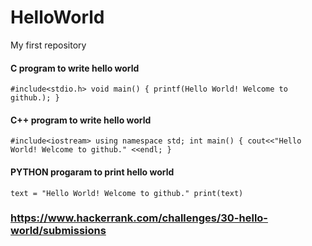 # HelloWorld
My first repository

#### C program to write hello world
`
#include<stdio.h>
void main()
{
  printf(Hello World! Welcome to github.);
} 
`
#### C++ program to write hello world 
`
#include<iostream>
  using namespace std;
  int main()
  {
    cout<<"Hello World! Welcome to github." <<endl;
  }
`  
#### PYTHON progaram to print hello world
`
text = "Hello World! Welcome to github."
print(text)
`
### https://www.hackerrank.com/challenges/30-hello-world/submissions
